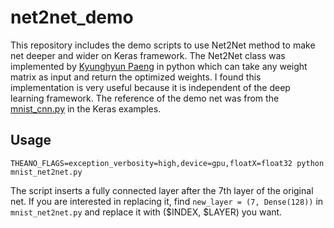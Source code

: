 # net2net_demo
This repository includes the demo scripts to use Net2Net method to make net deeper and wider
on Keras framework. The Net2Net class was implemented by [Kyunghyun Paeng](https://github.com/paengs/Net2Net) in python
which can take any weight matrix as input and return the optimized weights. I found this implementation is very useful because it is independent of the deep learning framework. 
The reference of the demo net was from the [mnist_cnn.py](https://github.com/fchollet/keras/blob/master/examples/mnist_cnn.py) in the Keras examples.

## Usage
```
THEANO_FLAGS=exception_verbosity=high,device=gpu,floatX=float32 python mnist_net2net.py
```

The script inserts a fully connected layer after the 7th layer of the original net. If you are interested in replacing it, find `new_layer = (7, Dense(128))` in `mnist_net2net.py` and replace it with ($INDEX, $LAYER) you want. 
